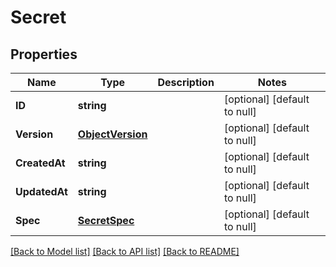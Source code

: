 # Secret

## Properties
Name | Type | Description | Notes
------------ | ------------- | ------------- | -------------
**ID** | **string** |  | [optional] [default to null]
**Version** | [**ObjectVersion**](ObjectVersion.md) |  | [optional] [default to null]
**CreatedAt** | **string** |  | [optional] [default to null]
**UpdatedAt** | **string** |  | [optional] [default to null]
**Spec** | [**SecretSpec**](SecretSpec.md) |  | [optional] [default to null]

[[Back to Model list]](../README.md#documentation-for-models) [[Back to API list]](../README.md#documentation-for-api-endpoints) [[Back to README]](../README.md)


